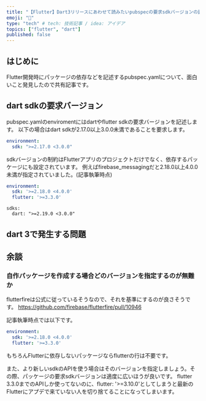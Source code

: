 ```yaml
---
title: "【Flutter】Dart3リリースにあわせて読みたいpubspecの要求sdkバージョンの話"
emoji: "🐙"
type: "tech" # tech: 技術記事 / idea: アイデア
topics: ["flutter", "dart"]
published: false
---
```

## はじめに
Flutter開発時にパッケージの依存などを記述するpubspec.yamlについて、面白いこと発見したので共有記事です。

## dart sdkの要求バージョン
pubspec.yamlのenviromentにはdartやflutter sdkの要求バージョンを記述します。
以下の場合はdart sdkが2.17.0以上3.0.0未満であることを要求します。
```yaml:pubspec.yaml
environment:
  sdk: ">=2.17.0 <3.0.0"
```

sdkバージョンの制約はFlutterアプリのプロジェクトだけでなく、依存するパッケージにも設定されています。
例えばfirebase_messagingだと2.18.0以上4.0.0未満が指定されていました。(記事執筆時点)
```yaml:pubspec.yaml
environment:
  sdk: '>=2.18.0 <4.0.0'
  flutter: '>=3.3.0'
```

```pubspec.lock
sdks:
  dart: ">=2.19.0 <3.0.0"
```

## dart 3で発生する問題


## 余談

### 自作パッケージを作成する場合どのバージョンを指定するのが無難か
flutterfireは公式に従っているそうなので、それを基準にするのが良さそうです。
https://github.com/firebase/flutterfire/pull/10946

記事執筆時点では以下です。
```yaml:pubspec.yaml
environment:
  sdk: '>=2.18.0 <4.0.0'
  flutter: '>=3.3.0'
```
もちろんFlutterに依存しないパッケージならflutterの行は不要です。

また、より新しいsdkのAPIを使う場合はそのバージョンを指定しましょう。その際、パッケージの要求sdkバージョンは適度に広いほうが良いです。
flutter 3.3.0までのAPIしか使ってないのに、flutter: '>=3.10.0'としてしまうと最新のFlutterにアプデで来ていない人を切り捨てることになってしまいます。
